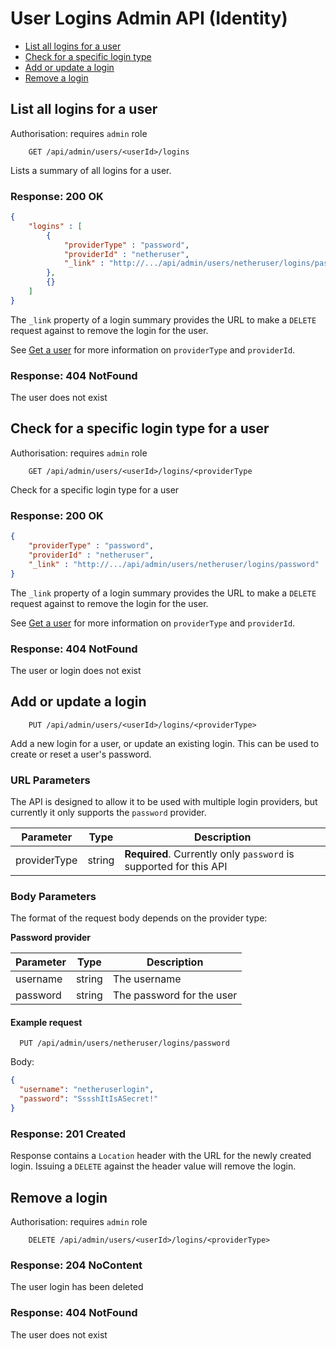 # User Logins Admin API (Identity)

* [List all logins for a user](#list-all-logins-for-a-user)
* [Check for a specific login type](#check-for-a-specific-login-type-for-a-user)
* [Add or update a login](#add-or-update-a-login)
* [Remove a login](#remove-a-login)

## List all logins for a user

Authorisation: requires `admin` role

```
    GET /api/admin/users/<userId>/logins
```

Lists a summary of all logins for a user.


### Response: 200 OK

```json
{
    "logins" : [
        {
            "providerType" : "password",
            "providerId" : "netheruser",
            "_link" : "http://.../api/admin/users/netheruser/logins/password"
        },
        {}
    ]
}
```

The `_link` property of a login summary provides the URL to make a `DELETE` request against to remove the login for the user.

See [Get a user](admin-users.md#get-a-user) for more information on `providerType` and `providerId`.


### Response: 404 NotFound
The user does not exist


## Check for a specific login type for a user

Authorisation: requires `admin` role

```
    GET /api/admin/users/<userId>/logins/<providerType
```

Check for a specific login type for a user


### Response: 200 OK

```json
{
    "providerType" : "password",
    "providerId" : "netheruser",
    "_link" : "http://.../api/admin/users/netheruser/logins/password"
}
```

The `_link` property of a login summary provides the URL to make a `DELETE` request against to remove the login for the user.

See [Get a user](admin-users.md#get-a-user) for more information on `providerType` and `providerId`.


### Response: 404 NotFound
The user or login does not exist


## Add or update a login

```
    PUT /api/admin/users/<userId>/logins/<providerType>
```

Add a new login for a user, or update an existing login. This can be used to create or reset a user's password.

### URL Parameters
The API is designed to allow it to be used with multiple login providers, but currently it only supports the `password` provider.

Parameter | Type | Description
----------|------|------------
providerType | string | **Required**. Currently only `password` is supported for this API

### Body Parameters
The format of the request body depends on the provider type:

**Password provider**

Parameter | Type | Description
----------|------|------------
username | string | The username
password | string | The password for the user


#### Example request

```
  PUT /api/admin/users/netheruser/logins/password
```
Body:
```json
{
  "username": "netheruserlogin",
  "password": "SssshItIsASecret!"
}
```

### Response: 201 Created

Response contains a `Location` header with the URL for the newly created login. Issuing a `DELETE` against the header value will remove the login.



## Remove a login

Authorisation: requires `admin` role

```
    DELETE /api/admin/users/<userId>/logins/<providerType>
```

### Response: 204 NoContent

The user login has been deleted

### Response: 404 NotFound
The user does not exist